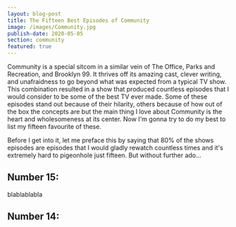 ```yaml
---
layout: blog-post
title: The Fifteen Best Episodes of Community
image: /images/Community.jpg
publish-date: 2020-05-05
section: community
featured: true
---
```


Community is a special sitcom in a similar vein of The Office, Parks and Recreation, and Brooklyn 99. It thrives off its amazing cast, clever writing, and unafraidness to go beyond what was expected from a typical TV show. This combination resulted in a show that produced countless episodes that I would consider to be some of the best TV ever made. Some of these episodes stand out because of their hilarity, others because of how out of the box the concepts are but the main thing I love about Community is the heart and wholesomeness at its center. Now I'm gonna try to do my best to list my fifteen favourite of these.

Before I get into it, let me preface this by saying that 80% of the shows episodes are episodes that I would gladly rewatch countless times and it's extremely hard to pigeonhole just fifteen.  But without further ado...

## Number 15:

blablablabla

## Number 14: